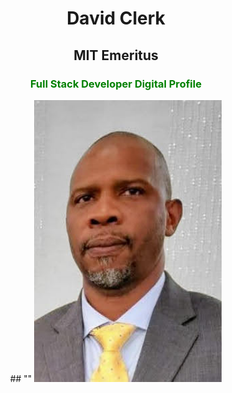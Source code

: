 <div align="center">

 <h1> David Clerk </h1> 
 <h2> MIT Emeritus </h2>
 <h3 style="color: green;"> Full Stack Developer Digital Profile  </h3>
 ## ""
  <img src="./images/dcPhoto.jpg" alt="David Clerk" width="300"/>

</div>
